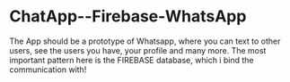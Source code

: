 # ChatApp--Firebase-WhatsApp
The App should be a prototype of Whatsapp, where you can text to other users, see the users you have, your profile and many more. The most important pattern here is the FIREBASE database, which i bind the communication with!
